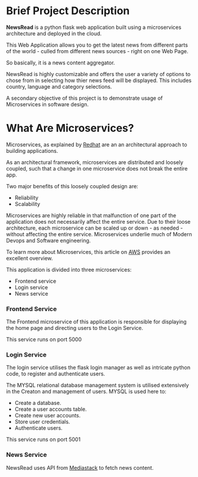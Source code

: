 # Brief Project Description 
**NewsRead** is a python flask web application built using a microservices architecture and deployed in the cloud.

This Web Application allows you to get the latest news from different parts of the world - culled from different news sources - right on one Web Page. 

So basically, it is a news content aggregator. 

NewsRead is highly customizable and offers the user a variety of options to chose from in selecting how thier news feed will be displayed. 
This includes country, language and category selections. 

A secondary objective of this project is to demonstrate usage of Microservices in software design.

# What Are Microservices? 
Microservices, as explained by [Redhat](https://www.redhat.com/en/topics/microservices/what-are-microservices) are an an architectural approach to building applications. 

As an architectural framework, microservices are distributed and loosely coupled, such that a change in one microservice does not break the entire app. 

Two major benefits of this loosely coupled design are:
 - Reliability
 - Scalability 

Microservices are highly reliable in that malfunction of one part of the application does not necessarily affect the entire service. 
Due to their loose architecture, each microservice can be scaled up or down - as needed - without affecting the entire service.
Microservices underlie much of Modern Devops and Software engineering. 

To learn more about Microservices, this article on [AWS](https://aws.amazon.com/microservices/) provides an excellent overview. 

This application is divided into three microservices:
 - Frontend service
 - Login service
 - News service 

### Frontend Service 
The Frontend microservice of this application is responsible for displaying the home page and directing users to the Login Service. 

This service runs on port 5000

### Login Service 
The login service utilises the flask login manager as well as intricate python code, to register and authenticate users. 

The MYSQL relational database management system is utilised extensively in the Creaton and management of users. 
MYSQL is used here to:
 - Create a database. 
 - Create a user accounts table. 
 - Create new user accounts. 
 - Store user credentials. 
 - Authenticate users.
 
This service runs on port 5001

### News Service 
NewsRead uses API from [Mediastack](https://www.mediastack.com) to fetch news content. 

